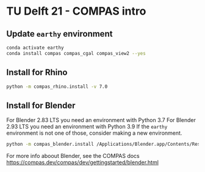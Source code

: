 # TU Delft 21 - COMPAS intro

## Update `earthy` environment

```bash
conda activate earthy
conda install compas compas_cgal compas_view2 --yes
```

## Install for Rhino

```bash
python -m compas_rhino.install -v 7.0
```

## Install for Blender

For Blender 2.83 LTS you need an environment with Python 3.7
For Blender 2.93 LTS you need an environment with Python 3.9
If the `earthy` environment is not one of those, consider making a new environment.

```bash
python -m compas_blender.install /Applications/Blender.app/Contents/Resources/2.83
```

For more info aboout Blender, see the COMPAS docs
<https://compas.dev/compas/dev/gettingstarted/blender.html>
